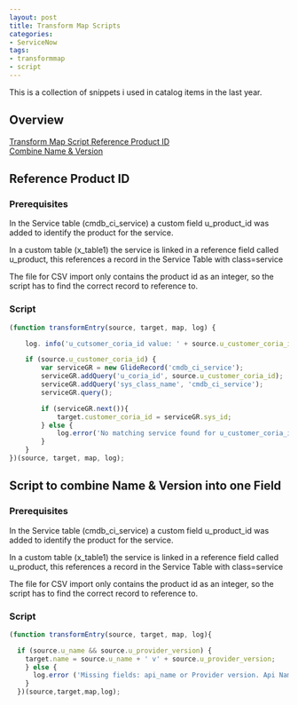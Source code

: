 ```yaml
---
layout: post
title: Transform Map Scripts
categories:
- ServiceNow
tags:
- transformmap
- script
---
```

This is a collection of snippets i used in catalog items in the last year.

## Overview
[Transform Map Script Reference Product ID](#reference-product-id)   
[Combine Name & Version](#script-to-combine-name--version-into-one-field)

## Reference Product ID

### Prerequisites

In the Service table (cmdb_ci_service) a custom field u_product_id was added to identify the product for the service.  

In a custom table (x_table1) the service is linked in a reference field called u_product, this references a record in the Service Table with class=service

The file for CSV import only contains the product id as an integer, so the script has to find the correct record to reference to.

### Script

```javascript
(function transformEntry(source, target, map, log) {

    log. info('u_cutsomer_coria_id value: ' + source.u_customer_coria_id);

    if (source.u_customer_coria_id) {
        var serviceGR = new GlideRecord('cmdb_ci_service');
        serviceGR.addQuery('u_coria_id', source.u_customer_coria_id);
        serviceGR.addQuery('sys_class_name', 'cmdb_ci_service');
        serviceGR.query();

        if (serviceGR.next()){
            target.customer_coria_id = serviceGR.sys_id;
        } else {
            log.error('No matching service found for u_customer_coria_id: ' + source.u_customer_coria_id)
        }
    }
})(source, target, map, log);
```

## Script to combine Name & Version into one Field

### Prerequisites

In the Service table (cmdb_ci_service) a custom field u_product_id was added to identify the product for the service.  

In a custom table (x_table1) the service is linked in a reference field called u_product, this references a record in the Service Table with class=service

The file for CSV import only contains the product id as an integer, so the script has to find the correct record to reference to.

### Script

```javascript
(function transformEntry(source, target, map, log){

  if (source.u_name && source.u_provider_version) {
    target.name = source.u_name + ' v' + source.u_provider_version;
    } else {
      log.error ('Missing fields: api_name or Provider version. Api Name:' source.u_name ' provider_version:' source.u_provider_version)
    }
  })(source,target,map,log);
  ```
